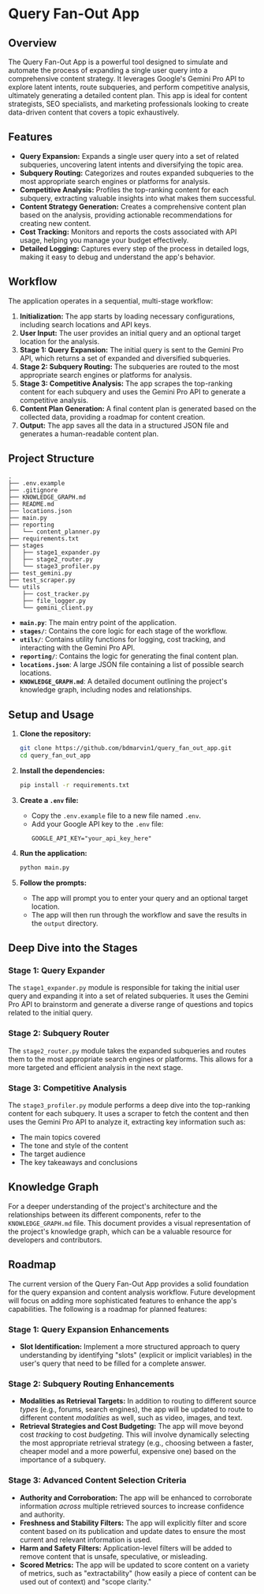 
# Query Fan-Out App

## Overview

The Query Fan-Out App is a powerful tool designed to simulate and automate the process of expanding a single user query into a comprehensive content strategy. It leverages Google's Gemini Pro API to explore latent intents, route subqueries, and perform competitive analysis, ultimately generating a detailed content plan. This app is ideal for content strategists, SEO specialists, and marketing professionals looking to create data-driven content that covers a topic exhaustively.

## Features

- **Query Expansion:** Expands a single user query into a set of related subqueries, uncovering latent intents and diversifying the topic area.
- **Subquery Routing:** Categorizes and routes expanded subqueries to the most appropriate search engines or platforms for analysis.
- **Competitive Analysis:** Profiles the top-ranking content for each subquery, extracting valuable insights into what makes them successful.
- **Content Strategy Generation:** Creates a comprehensive content plan based on the analysis, providing actionable recommendations for creating new content.
- **Cost Tracking:** Monitors and reports the costs associated with API usage, helping you manage your budget effectively.
- **Detailed Logging:** Captures every step of the process in detailed logs, making it easy to debug and understand the app's behavior.

## Workflow

The application operates in a sequential, multi-stage workflow:

1. **Initialization:** The app starts by loading necessary configurations, including search locations and API keys.
2. **User Input:** The user provides an initial query and an optional target location for the analysis.
3. **Stage 1: Query Expansion:** The initial query is sent to the Gemini Pro API, which returns a set of expanded and diversified subqueries.
4. **Stage 2: Subquery Routing:** The subqueries are routed to the most appropriate search engines or platforms for analysis.
5. **Stage 3: Competitive Analysis:** The app scrapes the top-ranking content for each subquery and uses the Gemini Pro API to generate a competitive analysis.
6. **Content Plan Generation:** A final content plan is generated based on the collected data, providing a roadmap for content creation.
7. **Output:** The app saves all the data in a structured JSON file and generates a human-readable content plan.

## Project Structure

```
.
├── .env.example
├── .gitignore
├── KNOWLEDGE_GRAPH.md
├── README.md
├── locations.json
├── main.py
├── reporting
│   └── content_planner.py
├── requirements.txt
├── stages
│   ├── stage1_expander.py
│   ├── stage2_router.py
│   └── stage3_profiler.py
├── test_gemini.py
├── test_scraper.py
└── utils
    ├── cost_tracker.py
    ├── file_logger.py
    └── gemini_client.py
```

- **`main.py`**: The main entry point of the application.
- **`stages/`**: Contains the core logic for each stage of the workflow.
- **`utils/`**: Contains utility functions for logging, cost tracking, and interacting with the Gemini Pro API.
- **`reporting/`**: Contains the logic for generating the final content plan.
- **`locations.json`**: A large JSON file containing a list of possible search locations.
- **`KNOWLEDGE_GRAPH.md`**: A detailed document outlining the project's knowledge graph, including nodes and relationships.

## Setup and Usage

1. **Clone the repository:**
   ```bash
   git clone https://github.com/bdmarvin1/query_fan_out_app.git
   cd query_fan_out_app
   ```

2. **Install the dependencies:**
   ```bash
   pip install -r requirements.txt
   ```

3. **Create a `.env` file:**
   - Copy the `.env.example` file to a new file named `.env`.
   - Add your Google API key to the `.env` file:
     ```
     GOOGLE_API_KEY="your_api_key_here"
     ```

4. **Run the application:**
   ```bash
   python main.py
   ```

5. **Follow the prompts:**
   - The app will prompt you to enter your query and an optional target location.
   - The app will then run through the workflow and save the results in the `output` directory.

## Deep Dive into the Stages

### Stage 1: Query Expander

The `stage1_expander.py` module is responsible for taking the initial user query and expanding it into a set of related subqueries. It uses the Gemini Pro API to brainstorm and generate a diverse range of questions and topics related to the initial query.

### Stage 2: Subquery Router

The `stage2_router.py` module takes the expanded subqueries and routes them to the most appropriate search engines or platforms. This allows for a more targeted and efficient analysis in the next stage.

### Stage 3: Competitive Analysis

The `stage3_profiler.py` module performs a deep dive into the top-ranking content for each subquery. It uses a scraper to fetch the content and then uses the Gemini Pro API to analyze it, extracting key information such as:

- The main topics covered
- The tone and style of the content
- The target audience
- The key takeaways and conclusions

## Knowledge Graph

For a deeper understanding of the project's architecture and the relationships between its different components, refer to the `KNOWLEDGE_GRAPH.md` file. This document provides a visual representation of the project's knowledge graph, which can be a valuable resource for developers and contributors.

## Roadmap

The current version of the Query Fan-Out App provides a solid foundation for the query expansion and content analysis workflow. Future development will focus on adding more sophisticated features to enhance the app's capabilities. The following is a roadmap for planned features:

### Stage 1: Query Expansion Enhancements

- **Slot Identification:** Implement a more structured approach to query understanding by identifying "slots" (explicit or implicit variables) in the user's query that need to be filled for a complete answer.

### Stage 2: Subquery Routing Enhancements

- **Modalities as Retrieval Targets:** In addition to routing to different source *types* (e.g., forums, search engines), the app will be updated to route to different content *modalities* as well, such as video, images, and text.
- **Retrieval Strategies and Cost Budgeting:** The app will move beyond cost *tracking* to cost *budgeting*. This will involve dynamically selecting the most appropriate retrieval strategy (e.g., choosing between a faster, cheaper model and a more powerful, expensive one) based on the importance of a subquery.

### Stage 3: Advanced Content Selection Criteria

- **Authority and Corroboration:** The app will be enhanced to corroborate information *across* multiple retrieved sources to increase confidence and authority.
- **Freshness and Stability Filters:** The app will explicitly filter and score content based on its publication and update dates to ensure the most current and relevant information is used.
- **Harm and Safety Filters:** Application-level filters will be added to remove content that is unsafe, speculative, or misleading.
- **Scored Metrics:** The app will be updated to score content on a variety of metrics, such as "extractability" (how easily a piece of content can be used out of context) and "scope clarity."
